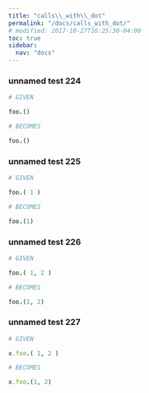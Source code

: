 ```yaml
---
title: "calls\\_with\\_dot"
permalink: "/docs/calls_with_dot/"
# modified: 2017-10-27T16:25:30-04:00
toc: true
sidebar:
  nav: "docs"
---
```

### unnamed test 224
```ruby
# GIVEN

foo.()

```
```ruby
# BECOMES

foo.()
```
### unnamed test 225
```ruby
# GIVEN

foo.( 1 )

```
```ruby
# BECOMES

foo.(1)
```
### unnamed test 226
```ruby
# GIVEN

foo.( 1, 2 )

```
```ruby
# BECOMES

foo.(1, 2)
```
### unnamed test 227
```ruby
# GIVEN

x.foo.( 1, 2 )

```
```ruby
# BECOMES

x.foo.(1, 2)
```
